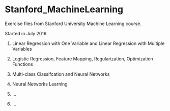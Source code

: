 # Stanford_MachineLearning
 Exercise files from Stanford University Machine Learning course.
 
 Started in July 2019
 
 1. Linear Regression with One Variable and Linear Regression with Multiple Variables
 
 2. Logistic Regression, Feature Mapping, Regularization, Optimization Functions
 
 3. Multi-class Classifcation and Neural Networks
 
 4. Neural Networks Learning

 5. ...
 
 6. ... 